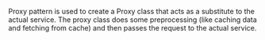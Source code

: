 Proxy pattern is used to create a Proxy class 
that acts as a substitute to the actual service.
The proxy class does some preprocessing (like 
caching data and fetching from cache) and then
passes the request to the actual service.